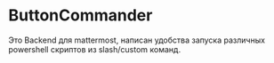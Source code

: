 # ButtonCommander

Это Backend для mattermost, написан удобства запуска различных powershell скриптов из slash/custom команд.


